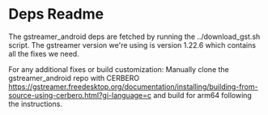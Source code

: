 # Deps Readme

<!--
Copyright 2023, Pluto VR, Inc.

SPDX-License-Identifier: CC-BY-4.0
-->

The gstreamer_android deps are fetched by running the
../download_gst.sh script. The gstreamer version we're using is
version 1.22.6 which contains all the fixes we need.

For any additional fixes or build customization: Manually clone the
gstreamer_android repo with CERBERO
<https://gstreamer.freedesktop.org/documentation/installing/building-from-source-using-cerbero.html?gi-language=c>
and build for arm64 following the instructions.
